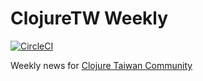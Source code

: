 # ClojureTW Weekly
[![CircleCI](https://circleci.com/gh/clojure-tw/weekly.svg?style=svg)](https://circleci.com/gh/clojure-tw/weekly)

Weekly news for [Clojure Taiwan Community](https://clojure.tw)




